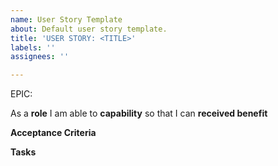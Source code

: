 ```yaml
---
name: User Story Template
about: Default user story template.
title: 'USER STORY: <TITLE>'
labels: ''
assignees: ''

---
```


EPIC: <epic>

As a **role** I am able to **capability** so that I can **received benefit**

**Acceptance Criteria**


**Tasks**
